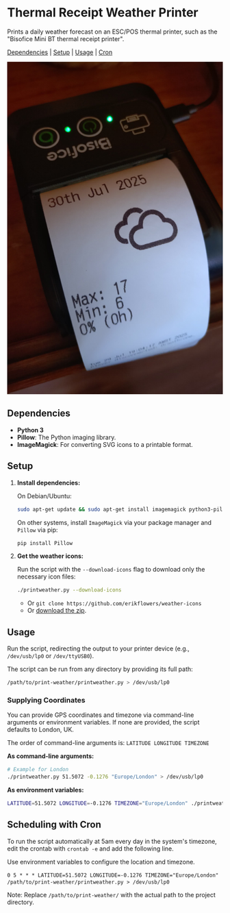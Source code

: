 # Thermal Receipt Weather Printer

Prints a daily weather forecast on an ESC/POS thermal printer, such as the "Bisofice Mini BT thermal receipt printer".

[Dependencies](#dependencies) | [Setup](#setup) | [Usage](#usage) | [Cron](#scheduling-with-cron)

![Photo of weather-print in action on a thermal receipt printer](./weather-print.jpg)

## Dependencies

- **Python 3**
- **Pillow**: The Python imaging library.
- **ImageMagick**: For converting SVG icons to a printable format.

## Setup

1.  **Install dependencies:**

    On Debian/Ubuntu:
    ```bash
    sudo apt-get update && sudo apt-get install imagemagick python3-pil
    ```

    On other systems, install `ImageMagick` via your package manager and `Pillow` via pip:
    ```bash
    pip install Pillow
    ```

2.  **Get the weather icons:**

    Run the script with the `--download-icons` flag to download only the necessary icon files:
    ```bash
    ./printweather.py --download-icons
    ```

    - Or `git clone https://github.com/erikflowers/weather-icons`
    - Or [download the zip](https://github.com/erikflowers/weather-icons/archive/refs/heads/master.zip).

## Usage

Run the script, redirecting the output to your printer device (e.g., `/dev/usb/lp0` or `/dev/ttyUSB0`).

The script can be run from any directory by providing its full path:
```bash
/path/to/print-weather/printweather.py > /dev/usb/lp0
```

### Supplying Coordinates

You can provide GPS coordinates and timezone via command-line arguments or environment variables. If none are provided, the script defaults to London, UK.

The order of command-line arguments is: `LATITUDE LONGITUDE TIMEZONE`

**As command-line arguments:**
```bash
# Example for London
./printweather.py 51.5072 -0.1276 "Europe/London" > /dev/usb/lp0
```

**As environment variables:**
```bash
LATITUDE=51.5072 LONGITUDE=-0.1276 TIMEZONE="Europe/London" ./printweather.py > /dev/usb/lp0
```

## Scheduling with Cron

To run the script automatically at 5am every day in the system's timezone, edit the crontab with `crontab -e` and add the following line.

Use environment variables to configure the location and timezone.

```
0 5 * * * LATITUDE=51.5072 LONGITUDE=-0.1276 TIMEZONE="Europe/London" /path/to/print-weather/printweather.py > /dev/usb/lp0
```

Note: Replace `/path/to/print-weather/` with the actual path to the project directory.

